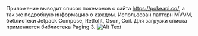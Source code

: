 Приложение выводит список покемонов с сайта https://pokeapi.co/, а так же подробную информацию о каждом.
Использован паттерн MVVM, библиотеки Jetpack Compose, Retfofit, Gson, Coil. Для загрузки списка применяется библиотека Paging 3.
 ![Alt Text](https://github.com/RekaEva/PokemonsApp/blob/master/docs/PokemonVideo2.gif)

